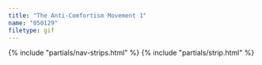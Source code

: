```yaml
---
title: "The Anti-Comfortism Movement 1"
name: "050129"
filetype: gif
---
```


{% include "partials/nav-strips.html" %}
{% include "partials/strip.html" %}